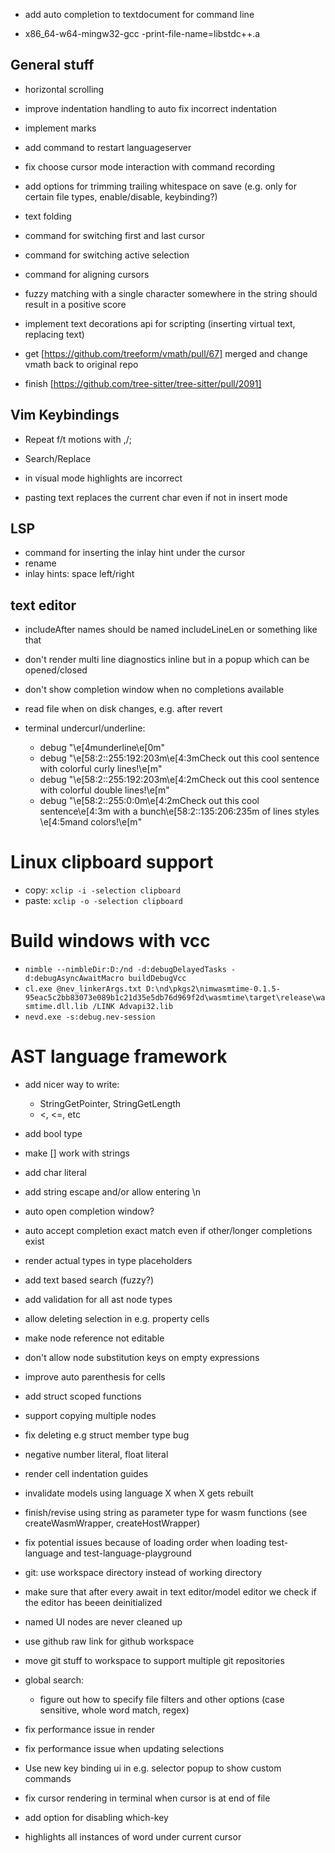 - add auto completion to textdocument for command line

- x86_64-w64-mingw32-gcc -print-file-name=libstdc++.a

## General stuff
- horizontal scrolling
- improve indentation handling to auto fix incorrect indentation
- implement marks
- add command to restart languageserver
- fix choose cursor mode interaction with command recording
- add options for trimming trailing whitespace on save (e.g. only for certain file types, enable/disable, keybinding?)
- text folding
- command for switching first and last cursor
- command for switching active selection
- command for aligning cursors
- fuzzy matching with a single character somewhere in the string should result in a positive score

- implement text decorations api for scripting (inserting virtual text, replacing text)

- get [https://github.com/treeform/vmath/pull/67] merged and change vmath back to original repo
- finish [https://github.com/tree-sitter/tree-sitter/pull/2091]

## Vim Keybindings
- Repeat f/t motions with ,/;
- Search/Replace

- in visual mode highlights are incorrect
- pasting text replaces the current char even if not in insert mode

## LSP
- command for inserting the inlay hint under the cursor
- rename
- inlay hints: space left/right

## text editor
- includeAfter names should be named includeLineLen or something like that
- don't render multi line diagnostics inline but in a popup which can be opened/closed
- don't show completion window when no completions available
- read file when on disk changes, e.g. after revert

- terminal undercurl/underline:
  - debug "\e[4munderline\e[0m"
  - debug "\e[58:2::255:192:203m\e[4:3mCheck out this cool sentence with colorful curly lines!\e[m"
  - debug "\e[58:2::255:192:203m\e[4:2mCheck out this cool sentence with colorful double lines!\e[m"
  - debug "\e[58:2::255:0:0m\e[4:2mCheck out this cool sentence\e[4:3m with a bunch\e[58:2::135:206:235m of lines styles \e[4:5mand colors!\e[m"

# Linux clipboard support
- copy: `xclip -i -selection clipboard`
- paste: `xclip -o -selection clipboard`

# Build windows with vcc
- `nimble --nimbleDir:D:/nd -d:debugDelayedTasks -d:debugAsyncAwaitMacro buildDebugVcc`
- `cl.exe @nev_linkerArgs.txt D:\nd\pkgs2\nimwasmtime-0.1.5-95eac5c2bb83073e089b1c21d35e5db76d969f2d\wasmtime\target\release\wasmtime.dll.lib /LINK Advapi32.lib`
- `nevd.exe -s:debug.nev-session`


# AST language framework
- add nicer way to write:
  - StringGetPointer, StringGetLength
  - <, <=, etc
- add bool type
- make [] work with strings
- add char literal
- add string escape and/or allow entering \n
- auto open completion window?
- auto accept completion exact match even if other/longer completions exist
- render actual types in type placeholders
- add text based search (fuzzy?)
- add validation for all ast node types
- allow deleting selection in e.g. property cells
- make node reference not editable
- don't allow node substitution keys on empty expressions
- improve auto parenthesis for cells
- add struct scoped functions
- support copying multiple nodes
- fix deleting e.g struct member type bug
- negative number literal, float literal
- render cell indentation guides
- invalidate models using language X when X gets rebuilt
- finish/revise using string as parameter type for wasm functions (see createWasmWrapper, createHostWrapper)
- fix potential issues because of loading order when loading test-language and test-language-playground
- git: use workspace directory instead of working directory
- make sure that after every await in text editor/model editor we check if the editor has beeen deinitialized
- named UI nodes are never cleaned up
- use github raw link for github workspace
- move git stuff to workspace to support multiple git repositories
- global search:
  - figure out how to specify file filters and other options (case sensitive, whole word match, regex)

- fix performance issue in render
- fix performance issue when updating selections

- Use new key binding ui in e.g. selector popup to show custom commands
- fix cursor rendering in terminal when cursor is at end of file
- add option for disabling which-key
- highlights all instances of word under current cursor
